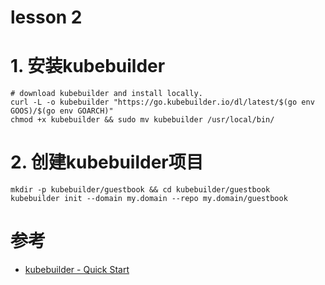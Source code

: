 # lesson 2

# 1. 安装kubebuilder

```shell
# download kubebuilder and install locally.
curl -L -o kubebuilder "https://go.kubebuilder.io/dl/latest/$(go env GOOS)/$(go env GOARCH)"
chmod +x kubebuilder && sudo mv kubebuilder /usr/local/bin/
```

# 2. 创建kubebuilder项目

```shell
mkdir -p kubebuilder/guestbook && cd kubebuilder/guestbook
kubebuilder init --domain my.domain --repo my.domain/guestbook
```

# 参考
* [kubebuilder - Quick Start](https://book.kubebuilder.io/quick-start)
